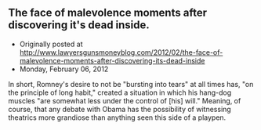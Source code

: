 ## The face of malevolence moments after discovering it's dead inside.

 * Originally posted at http://www.lawyersgunsmoneyblog.com/2012/02/the-face-of-malevolence-moments-after-discovering-its-dead-inside
 * Monday, February 06, 2012

In short, Romney's desire to not be "bursting into tears" at all times has, "on the principle of long habit," created a situation in which his hang-dog muscles "are somewhat less under the control of [his] will." Meaning, of course, that any debate with Obama has the possibility of witnessing theatrics more grandiose than anything seen this side of a playpen.